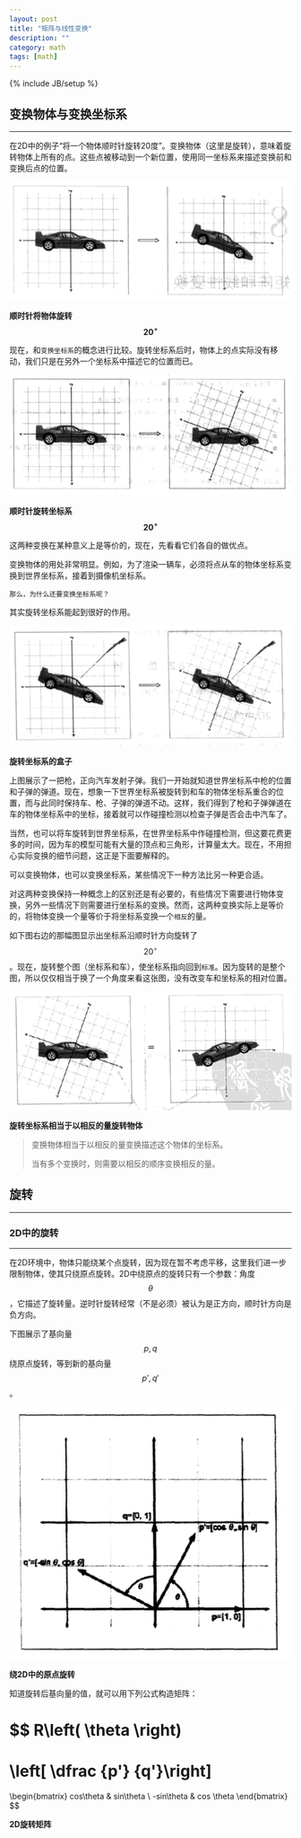 ```yaml
---
layout: post
title: "矩阵与线性变换"
description: ""
category: math
tags: [math]
---
```

{% include JB/setup %}

## 变换物体与变换坐标系
---

在2D中的例子“将一个物体顺时针旋转20度”。变换物体（这里是旋转），意味着旋转物体上所有的点。这些点被移动到一个新位置，使用同一坐标系来描述变换前和变换后点的位置。

![matrix-and-linear-transformation-1](/assets/img/math/matrix-and-linear-transformation-1.png)

**顺时针将物体旋转$$ 20^{\circ} $$**

现在，和`变换坐标系`的概念进行比较。旋转坐标系后时，物体上的点实际没有移动，我们只是在另外一个坐标系中描述它的位置而已。

![matrix-and-linear-transformation-2](/assets/img/math/matrix-and-linear-transformation-2.png)

**顺时针旋转坐标系$$ 20^{\circ} $$**

这两种变换在某种意义上是等价的，现在，先看看它们各自的做优点。

变换物体的用处非常明显。例如，为了渲染一辆车，必须将点从车的物体坐标系变换到世界坐标系，接着到摄像机坐标系。

`那么，为什么还要变换坐标系呢？`

其实旋转坐标系能起到很好的作用。

![matrix-and-linear-transformation-3](/assets/img/math/matrix-and-linear-transformation-3.png)

**旋转坐标系的盒子**

上图展示了一把枪，正向汽车发射子弹。我们一开始就知道世界坐标系中枪的位置和子弹的弹道。现在，想象一下世界坐标系被旋转到和车的物体坐标系重合的位置，而与此同时保持车、枪、子弹的弹道不动。这样，我们得到了枪和子弹弹道在车的物体坐标系中的坐标，接着就可以作碰撞检测以检查子弹是否会击中汽车了。

当然，也可以将车旋转到世界坐标系，在世界坐标系中作碰撞检测，但这要花费更多的时间，因为车的模型可能有大量的顶点和三角形，计算量太大。现在，不用担心实际变换的细节问题，这正是下面要解释的。

可以变换物体，也可以变换坐标系，某些情况下一种方法比另一种更合适。

对这两种变换保持一种概念上的区别还是有必要的，有些情况下需要进行物体变换，另外一些情况下则需要进行坐标系的变换。然而，这两种变换实际上是等价的，将物体变换一个量等价于将坐标系变换一个`相反`的量。

如下图右边的那幅图显示出坐标系沿顺时针方向旋转了$$ 20^{\circ} $$。现在，旋转整个图（坐标系和车），使坐标系指向回到`标准`。因为旋转的是整个图，所以仅仅相当于换了一个角度来看这张图，没有改变车和坐标系的相对位置。

![matrix-and-linear-transformation-4](/assets/img/math/matrix-and-linear-transformation-4.png)

**旋转坐标系相当于以相反的量旋转物体**

> 变换物体相当于以相反的量变换描述这个物体的坐标系。
>
> 当有多个变换时，则需要以相反的顺序变换相反的量。

## 旋转
---

### 2D中的旋转
---

在2D环境中，物体只能绕某个点旋转，因为现在暂不考虑平移，这里我们进一步限制物体，使其只绕原点旋转。2D中绕原点的旋转只有一个参数：角度$$ \theta $$，它描述了旋转量。逆时针旋转经常（不是必须）被认为是正方向，顺时针方向是负方向。

下图展示了基向量$$ p, q $$绕原点旋转，等到新的基向量$$ {p}', {q}' $$。

![matrix-and-linear-transformation-5](/assets/img/math/matrix-and-linear-transformation-5.png)

**绕2D中的原点旋转**

知道旋转后基向量的值，就可以用下列公式构造矩阵：

$$
R\left( \theta \right) 
=
\left[ \dfrac {p'} {q'}\right]
=
\begin{bmatrix}
cos\theta  &  sin\theta  \\
-sin\theta   & cos \theta
\end{bmatrix}
$$

**2D旋转矩阵**
